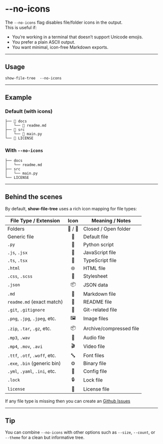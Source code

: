 # --no-icons

The `--no-icons` flag disables file/folder icons in the output.  
This is useful if:
- You’re working in a terminal that doesn’t support Unicode emojis.
- You prefer a plain ASCII output.
- You want minimal, icon-free Markdown exports.

---

## Usage
```
show-file-tree  --no-icons
```

---

## Example

### Default (with icons)

```
├── 📁 docs
│   └── 📝 readme.md
├── 📁 src
│   └── 🐍 main.py
└── 📖 LICENSE
```

### With `--no-icons`

```
├── docs
│   └── readme.md
├── src
│   └── main.py
└── LICENSE
```

---

## Behind the scenes 

By default, **show-file-tree** uses a rich icon mapping for file types:


| File Type / Extension         |   Icon  | Meaning / Notes         |
| ----------------------------- | :-----: | ----------------------- |
| Folders                       | 📁 / 📂 | Closed / Open folder    |
| Generic file                  |    📄   | Default file            |
| `.py`                         |    🐍   | Python script           |
| `.js`, `.jsx`                 |    📜   | JavaScript file         |
| `.ts`, `.tsx`                 |    📜   | TypeScript file         |
| `.html`                       |    🌐   | HTML file               |
| `.css`, `.scss`               |    🎨   | Stylesheet              |
| `.json`                       |    📦   | JSON data               |
| `.md`                         |    📝   | Markdown file           |
| `readme.md` (exact match)     |    📖   | README file             |
| `.git`, `.gitignore`          |    🌿   | Git-related file        |
| `.png`, `.jpg`, `.jpeg`, etc. |   🖼️   | Image files             |
| `.zip`, `.tar`, `.gz`, etc.   |    📦   | Archive/compressed file |
| `.mp3`, `.wav`                |    🎵   | Audio file              |
| `.mp4`, `.mov`, `.avi`        |    🎬   | Video file              |
| `.ttf`, `.otf`, `.woff`, etc. |    🔤   | Font files              |
| `.exe`, `.bin` (generic bin)  |    ⚙️   | Binary file             |
| `.yml`, `.yaml`, `.ini`, etc. |    🔧   | Config file             |
| `.lock`                       |    🔒   | Lock file               |
| `license`                     |    📜   | License file            |


If any file type is missing then you can create an [Github Issues](https://github.com/Rudra-G-23/show-file-tree/issues_)

---

## Tip

You can combine `--no-icons` with other options such as `--size`, `--count`, or `--theme` for a clean but informative tree.


